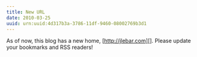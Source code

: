 ```yaml
---
title: New URL
date: 2010-03-25
uuid: urn:uuid:4d317b3a-3786-11df-9460-08002769b3d1
---
```


As of now, this blog has a new home, [http://jlebar.com][].  Please update your bookmarks and RSS readers!

[http://jlebar.com]: http://jlebar.com
